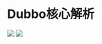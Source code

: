 # Dubbo核心解析
![](http://q8r9o6bey.bkt.clouddn.com/20200414104431-Dubbo核心解析.jpg)
<image src="http://q8r9o6bey.bkt.clouddn.com/20200414104431-Dubbo核心解析.jpg"/>